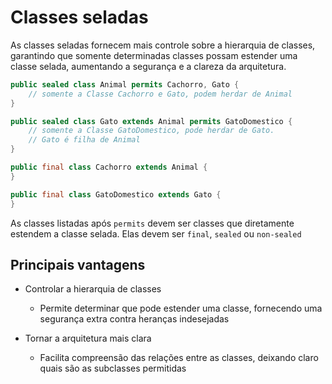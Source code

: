 # Classes seladas
As classes seladas fornecem mais controle sobre a hierarquia de classes, garantindo que somente determinadas classes possam estender uma classe selada,
aumentando a segurança e a clareza da arquitetura.

```java
public sealed class Animal permits Cachorro, Gato {
    // somente a Classe Cachorro e Gato, podem herdar de Animal
}
```

```java
public sealed class Gato extends Animal permits GatoDomestico {
    // somente a Classe GatoDomestico, pode herdar de Gato.
    // Gato é filha de Animal
}
```

```java
public final class Cachorro extends Animal {
}
```

```java
public final class GatoDomestico extends Gato {
}
```

As classes listadas após `permits` devem ser classes que diretamente estendem a classe selada. Elas devem ser `final`, `sealed` ou `non-sealed`

## Principais vantagens
- Controlar a hierarquia de classes
  - Permite determinar que pode estender uma classe, fornecendo uma segurança extra contra heranças indesejadas

- Tornar a arquitetura mais clara
  - Facilita compreensão das relações entre as classes, deixando claro quais são as subclasses permitidas